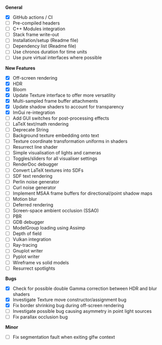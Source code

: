 **General**
- [x] GitHub actions / CI
- [ ] Pre-compiled headers
- [ ] C++ Modules integration
- [ ] Stack frame write-out
- [ ] Installation/setup (Readme file)
- [ ] Dependency list (Readme file)
- [ ] Use chronos duration for time units
- [ ] Use pure virtual interfaces where possible

**New Features**
- [x] Off-screen rendering
- [x] HDR
- [x] Bloom
- [x] Update Texture interface to offer more versatility
- [x] Multi-sampled frame buffer attachments
- [x] Update shadow shaders to account for transparency
- [x] ImGui re-integration
- [ ] Add GUI switches for post-processing effects
- [ ] LaTeX text/math rendering
- [ ] Deprecate String
- [ ] Background texture embedding onto text
- [ ] Texture coordinate transformation uniforms in shaders
- [ ] Resurrect line shader
- [ ] Simple visualisation of lights and cameras
- [ ] Toggles/sliders for all visualiser settings
- [ ] RenderDoc debugger
- [ ] Convert LaTeX textures into SDFs
- [ ] SDF text rendering
- [ ] Perlin noise generator
- [ ] Curl noise generator
- [ ] Implement MSAA frame buffers for directional/point shadow maps
- [ ] Motion blur
- [ ] Deferred rendering
- [ ] Screen-space ambient occlusion (SSAO)
- [ ] PBR
- [ ] GDB debugger
- [ ] ModelGroup loading using Assimp
- [ ] Depth of field
- [ ] Vulkan integration
- [ ] Ray-tracing
- [ ] Gnuplot writer
- [ ] Pyplot writer
- [ ] Wireframe vs solid models
- [ ] Resurrect spotlights

**Bugs**
- [x] Check for possible double Gamma correction between HDR and blur shaders
- [x] Investigate Texture move constructor/assignment bug
- [x] Fix border shrinking bug during off-screen rendering
- [ ] Investigate possible bug causing asymmetry in point light sources
- [ ] Fix parallax occlusion bug

**Minor**
- [ ] Fix segmentation fault when exiting glfw context
